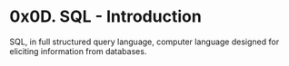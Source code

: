 # 0x0D. SQL - Introduction

SQL, in full structured query language, computer language designed for eliciting information from databases.
